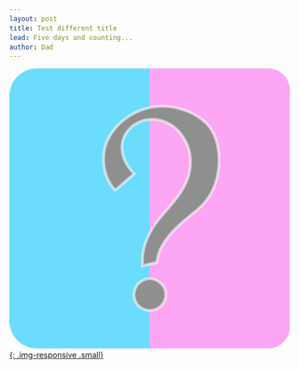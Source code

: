 ```yaml
---
layout: post
title: Test different title
lead: Five days and counting...
author: Dad
---
```

[![What Is It](static/img/whatisit.png){: .img-responsive .small}](static/img/whatisit.png)
